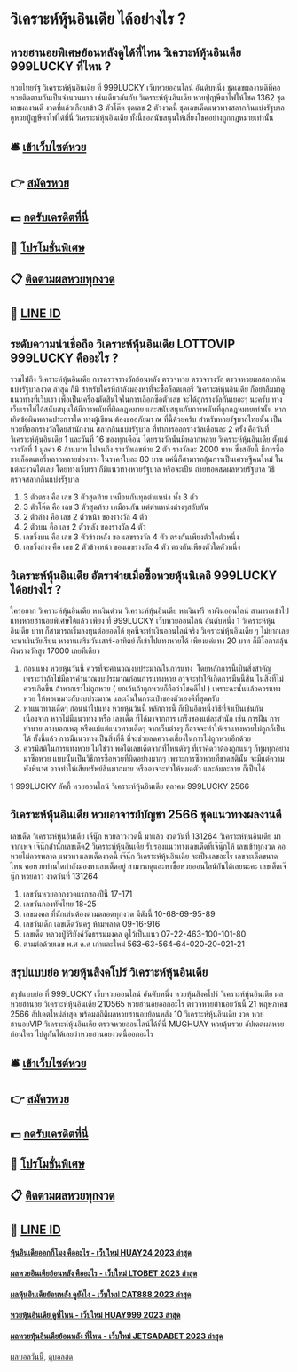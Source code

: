 # วิเคราะห์หุ้นอินเดีย ได้อย่างไร ?
## หวยฮานอยพิเศษย้อนหลังดูได้ที่ไหน วิเคราะห์หุ้นอินเดีย 999LUCKY ที่ไหน ?
หวยไทยรัฐ วิเคราะห์หุ้นอินเดีย ที่ 999LUCKY เว็บหวยออนไลน์ อันดับหนึ่ง ชุดเลขผลงานดีที่คอหวยติดตามกันเป็นจำนวนมาก เช่นเดียวกันกับ วิเคราะห์หุ้นอินเดีย หวยปู่ฤาษีตาไฟให้โชค 1362 ชุดเลขผลงานดี งวดที่แล้วเกือบเข้า 3 ตัวโต๊ด ชุดเลข 2 ตัวงวดนี้ ชุดเลขเด็ดแนวทางสลากกินแบ่งรัฐบาล ดูหวยปู่ฤาษีตาไฟได้ที่นี่ วิเคราะห์หุ้นอินเดีย ทั้งนี้ขอสนับสนุนให้เสี่ยงโชคอย่างถูกกฎหมายเท่านั้น

## 🛎 [เข้าเว็บไซต์หวย](https://bit.ly/3BG5bNw)
## 👉 [สมัครหวย](https://bit.ly/3BG5bNw)
## 💵 [กดรับเครดิตที่นี่](https://bit.ly/3C3mvgS)
## 👑 [โปรโมชั่นพิเศษ](https://bit.ly/3C3mvgS)
## 📋 [ติดตามผลหวยทุกงวด](https://bit.ly/3C3mvgS)
## 📱 [LINE ID](https://bit.ly/3C3mvgS)

## ระดับความน่าเชื่อถือ วิเคราะห์หุ้นอินเดีย LOTTOVIP 999LUCKY คืออะไร ?
รวมไปถึง วิเคราะห์หุ้นอินเดีย การตรวจรางวัลย้อนหลัง ตรวจหวย ตรวจรางวัล ตรวจหวยผลสลากกินแบ่งรัฐบาลงวด ล่าสุด ก็มี สำหรับใครที่กำลังมองหาที่จะซื้อล็อตเตอรี่ วิเคราะห์หุ้นอินเดีย ก็อย่าลืมมาดูแนวทางที่เว็บเรา เพื่อเป็นเครื่องตัดสินใจในการเลือกซื้อตัวเลข จะได้ถูกรางวัลกันเยอะๆ นะครับ ทางเว็บเราไม่ได้สนับสนุนให้มีการพนันที่ผิดกฎหมาย และสนับสนุนกับการพนันที่ถูกกฎหมายเท่านั้น หากเกิดข้อผิดพลาดประการใด ทางผู้เขียน ต้องขออภัยมา ณ ที่นี้ด้วยครับ
สำหรับหวยรัฐบาลไทยนั้น เป็นหวยที่ออกรางวัลโดยสำนักงาน สลากกินแบ่งรัฐบาล ที่ทำการออกรางวัลเดือนละ 2 ครั้ง คือวันที่ วิเคราะห์หุ้นอินเดีย 1 และวันที่ 16 ของทุกเดือน โดยรางวัลนั้นมีหลากหลาย วิเคราะห์หุ้นอินเดีย ตั้งแต่รางวัลที่ 1 มูลค่า 6 ล้านบาท ไปจนถึง รางวัลเลขท้าย 2 ตัว รางวัลละ 2000 บาท ซึ่งสมัยนี้ มีการซื้อขายล็อตเตอรี่หลากหลายช่องทาง ในราคาใบละ 80 บาท แค่นี้ก็สามารถลุ้นการเป็นเศรษฐีคนใหม่ ในแต่ละงวดได้เลย โดยทางเว็บเรา ก็มีแนวทางหวยรัฐบาล หรือจะเป็น ถ่ายทอดสดผลหวยรัฐบาล วิธีตรวจสลากกินแบ่งรัฐบาล
1. 3 ตัวตรง คือ เลข 3 ตัวสุดท้าย เหมือนกันทุกตำแหน่ง ทั้ง 3 ตัว
2. 3 ตัวโต๊ด คือ เลข 3 ตัวสุดท้าย เหมือนกัน แต่ตำแหน่งต่างๆสลับกัน
3. 2 ตัวล่าง คือ เลข 2 ตัวหน้า ของรางวัล 4 ตัว
4. 2 ตัวบน คือ เลข 2 ตัวหลัง ของรางวัล 4 ตัว
5. เลขวิ่งบน คือ เลข 3 ตัวข้างหลัง ของเลขรางวัล 4 ตัว ตรงกันเพียงตัวใดตัวหนึ่ง
6. เลขวิ่งล่าง คือ เลข 2 ตัวข้างหน้า ของเลขรางวัล 4 ตัว ตรงกันเพียงตัวใดตัวหนึ่ง

## วิเคราะห์หุ้นอินเดีย อัตราจ่ายเมื่อซื้อหวยหุ้นนิเคอิ 999LUCKY ได้อย่างไร ?
ใครอยาก วิเคราะห์หุ้นอินเดีย หาเงินด่วน วิเคราะห์หุ้นอินเดีย หาเงินฟรี หาเงินออนไลน์ สามารถเข้าไปแทงหวยฮานอยพิเศษได้แล้ว เพียง ที่ 999LUCKY เว็บหวยออนไลน์ อันดับหนึ่ง 1 วิเคราะห์หุ้นอินเดีย บาท ก็สามารถเริ่มลงทุนต่อยอดได้ ยุคนี้จะทำเงินออนไลน์จริง วิเคราะห์หุ้นอินเดีย ๆ ไม่ยากเลย จะหาเงินวัยเรียน หางานเสริมวันเสาร์-อาทิตย์ ก็เข้าไปแทงหวยได้ เพียงแค่แทง 20 บาท ก็มีโอกาสลุ้นเงินรางวัลสูง 17000 เลยทีเดียว
1. ก่อนแทง หวยหุ้นวันนี้ ควรที่จะคำนวณงบประมาณในการแทง  โดยหลักการนี้เป็นสิ่งสำคัญ เพราะว่าถ้าไม่มีการคำนวณงบประมาณก่อนการแทงหวย อาจจะทำให้เกิดการมีหนี้สิน ในสิ่งที่ไม่ควรเกิดขึ้น ถ้าหากเราไม่ถูกหวย ( ยกเว้นถ้าถูกหวยก็ถือว่าโชคดีไป ) เพราะฉะนั้นแล้วควรแทงหวย ให้พอเหมาะกับงบประมาณ และเงินในกระเป๋าของตัวเองดีที่สุดครับ
2. หาแนวทางเด็ดๆ ก่อนนำไปแทง หวยหุ้นวันนี้ หลักการนี้ ก็เป็นอีกหนึ่งวิธีที่จำเป็นเช่นกัน เนื่องจาก หากไม่มีแนวทาง หรือ เลขเด็ด ที่ได้มาจากการ เกร็งของแต่ละสำนัก เช่น การฝัน การทำนาย ลางบอกเหตุ หรือแม้แต่แนวทางเด็ดๆ จากเว็บต่างๆ ก็อาจจะทำให้เราแทงหวยไม่ถูกก็เป็นได้ ทั้งนี้แล้ว การมีแนวทางเป็นสิ่งที่ดี ที่จะช่วยลดความเสี่ยงในการไม่ถูกหวยอีกด้วย
3. ควรมีสติในการแทงหวย ไม่ใช่ว่า พอได้เลขเด็ดจากที่ไหนดังๆ ที่เราคิดว่าต้องถูกแน่ๆ ก็ทุ่มทุกอย่างมาซื้อหวย แบบนั้นเป็นวิธีการซื้อหวยที่ผิดอย่างมากๆ เพราะการซื้อหวยที่ขาดสตินั้น จะมีแต่ความพังพินาศ อาจทำให้เสียทรัพย์สินมากมาย หรืออาจจะทำให้หมดตัว และล้มละลาย ก็เป็นได้

1 999LUCKY ลัคกี้ หวยออนไลน์ วิเคราะห์หุ้นอินเดีย ตุลาคม 999LUCKY 2566

## วิเคราะห์หุ้นอินเดีย หวยอาจารย์บัญชา 2566 ชุดแนวทางผลงานดี
เลขเด็ด วิเคราะห์หุ้นอินเดีย เจ๊นุ๊ก หวยลาวงวดนี้ มาแล้ว งวดวันที่ 131264 วิเคราะห์หุ้นอินเดีย มาจากเพจ เจ๊นุ๊กสำนักเลขเด็ด2 วิเคราะห์หุ้นอินเดีย รับรองแนวทางเลขเด็ดที่เจ๊นุ๊กให้ เลขเข้าทุกงวด คอหวยไม่ควรพลาด แนวทางเลขเด็ดงวดนี้ เจ๊นุ๊ก วิเคราะห์หุ้นอินเดีย จะเป็นเลขอะไร เลขจะเด็ดขนาดไหน คอหวยท่านใดกำลังมองหาเลขเด็ดอยู่ สามารถดูและหาซื้อหวยออนไลน์กันได้เลยนะคะ
เลขเด็ดเจ๊นุ๊ก หวยลาว งวดวันที่ 131264
1. เลขวันหวยออกงวดแรกของปีนี้ 17-171
2. เลขวันกองทัพไทย 18-25
3. เลขมงคล ที่นักเล่นต้องตามตลอดทุกงวด มีดังนี้ 10-68-69-95-89
4. เลขวันเด็ก เลขเด็ดวันครู ห้ามพลาด 09-16-916
5. เลขเด็ด หลวงปู่วิริยังค์วัดธรรมมงคล ดูไว้เป็นแนว 07-22-463-100-101-80
6. ตามต่อด้วยเลข พ.ศ ค.ศ เก่าและใหม่ 563-63-564-64-020-20-021-21

## สรุปแบบย่อ หวยหุ้นสิงคโปร์ วิเคราะห์หุ้นอินเดีย
สรุปแบบย่อ ที่ 999LUCKY เว็บหวยออนไลน์ อันดับหนึ่ง หวยหุ้นสิงคโปร์ วิเคราะห์หุ้นอินเดีย ผลหวยฮานอย วิเคราะห์หุ้นอินเดีย 210565 หวยฮานอยออกอะไร ตรวจหวยฮานอยวันนี้ 21 พฤษภาคม 2566 อัปเดตใหม่ล่าสุด พร้อมสถิติผลหวยฮานอยย้อนหลัง 10 วิเคราะห์หุ้นอินเดีย งวด หวยฮานอยVIP วิเคราะห์หุ้นอินเดีย ตรวจหวยออนไลน์ได้ที่นี่ MUGHUAY หวยลุ้นรวย อัปเดตผลหวยก่อนใคร ไปดูกันได้เลยว่าหวยฮานอยงวดนี้ออกอะไร

## 🛎 [เข้าเว็บไซต์หวย](https://bit.ly/3BG5bNw)
## 👉 [สมัครหวย](https://bit.ly/3BG5bNw)
## 💵 [กดรับเครดิตที่นี่](https://bit.ly/3C3mvgS)
## 👑 [โปรโมชั่นพิเศษ](https://bit.ly/3C3mvgS)
## 📋 [ติดตามผลหวยทุกงวด](https://bit.ly/3C3mvgS)
## 📱 [LINE ID](https://bit.ly/3C3mvgS)

#### [หุ้นอินเดียออกกี่โมง คืออะไร - เว็บใหม่ HUAY24 2023 ล่าสุด](https://atom.io/themes/หุ้นอินเดียออกกี่โมง%20คืออะไร%20-%20เว็บใหม่%20huay24%202023%20ล่าสุด)
#### [ผลหวยอินเดียย้อนหลัง คืออะไร - เว็บใหม่ LTOBET 2023 ล่าสุด](https://atom.io/themes/ผลหวยอินเดียย้อนหลัง%20คืออะไร%20-%20เว็บใหม่%20ltobet%202023%20ล่าสุด)
#### [ผลหุ้นอินเดียย้อนหลัง ดูยังไง - เว็บใหม่ CAT888 2023 ล่าสุด](https://atom.io/themes/ผลหุ้นอินเดียย้อนหลัง%20ดูยังไง%20-%20เว็บใหม่%20cat888%202023%20ล่าสุด)
#### [หวยหุ้นอินเดีย ดูที่ไหน - เว็บใหม่ HUAY999 2023 ล่าสุด](https://atom.io/themes/หวยหุ้นอินเดีย%20ดูที่ไหน%20-%20เว็บใหม่%20huay999%202023%20ล่าสุด)
#### [ผลหวยหุ้นอินเดียย้อนหลัง ที่ไหน - เว็บใหม่ JETSADABET 2023 ล่าสุด](https://atom.io/themes/ผลหวยหุ้นอินเดียย้อนหลัง%20ที่ไหน%20-%20เว็บใหม่%20jetsadabet%202023%20ล่าสุด)

[ผลบอลวันนี้](https://siamsport.tv "ผลบอลวันนี้"), [ดูบอลสด](https://siamsport.tv/ดูบอลสด "ดูบอลสด")